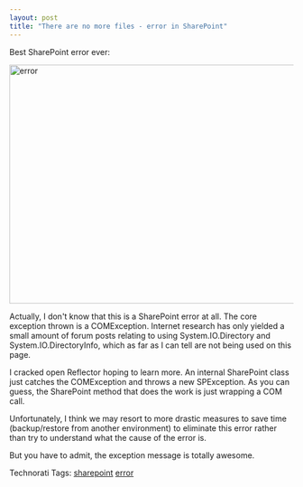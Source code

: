 ```yaml
---
layout: post
title: "There are no more files - error in SharePoint"
---
```


<p>Best SharePoint error ever:</p>
  
<p><a href="http://www.kindohm.com/localimages/posts/TherearenomorefileserrorinSharePoint_8750/error.png"><img style="border-right: 0px; border-top: 0px; border-left: 0px; border-bottom: 0px" height="423" alt="error" src="http://www.kindohm.com/localimages/posts/TherearenomorefileserrorinSharePoint_8750/error_thumb.png" width="569" border="0" /></a></p>
  
<p>Actually, I don't know that this is a SharePoint error at all.  The core exception thrown is a COMException.  Internet research has only yielded a small amount of forum posts relating to using System.IO.Directory and System.IO.DirectoryInfo, which as far as I can tell are not being used on this page.  </p>
  
<p>I cracked open Reflector hoping to learn more.  An internal SharePoint class just catches the COMException and throws a new SPException.  As you can guess, the SharePoint method that does the work is just wrapping a COM call.   </p>
  
<p>Unfortunately, I think we may resort to more drastic measures to save time (backup/restore from another environment) to eliminate this error rather than try to understand what the cause of the error is.  </p>
  
<p>But you have to admit, the exception message is totally awesome.  </p>
  
<div class="tags" id="scid:0767317B-992E-4b12-91E0-4F059A8CECA8:76bf983b-a907-4ba9-95fe-bbacdae36113">Technorati Tags: <a target="_blank" href="http://technorati.com/tags/sharepoint" rel="tag">sharepoint</a> <a target="_blank" href="http://technorati.com/tags/error" rel="tag">error</a></div> 
